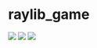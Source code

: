 # raylib_game

![](https://github.com/brian/raylib_game/actions/workflows/linux.yml/badge.svg)
![](https://github.com/brian/raylib_game/actions/workflows/webassembly.yml/badge.svg)
![](https://github.com/brian/raylib_game/actions/workflows/windows.yml/badge.svg)